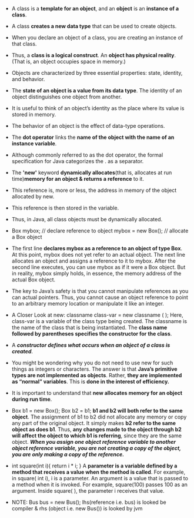 - A class is a **template for an object**, and an **object** is an **instance of a class**.
- A class **creates a new data type** that can be used to create objects.

- When you declare an object of a class, you are creating an instance of that class.
- Thus, a **class is a logical construct**. An **object has physical reality**. (That is, an object occupies space in memory.)

- Objects are characterized by three essential properties: state, identity, and behavior.
- The **state of an object is a value from its data type**. The identity of an object distinguishes one object from another.
- It is useful to think of an object’s identity as the place where its value is stored in memory.
- The behavior of an object is the effect of data-type operations.
- The **dot operator** links the **name of the object with the name of an instance variable**.
- Although commonly referred to as the dot operator, the formal specification for Java categorizes the . as a separator.
- The **'new'** keyword **dynamically allocates**(that is, allocates at run time)**memory for an object & returns a reference** to it.
- This reference is, more or less, the address in memory of the object allocated by new.
- This reference is then stored in the variable.
- Thus, in Java, all class objects must be dynamically allocated.

- Box mybox; // declare reference to object
     mybox = new Box(); // allocate a Box object
- The first line **declares mybox as a reference to an object of type Box**. At this point, mybox does not yet refer to an
actual object. The next line allocates an object and assigns a reference to it to mybox. After the second line executes,
you can use mybox as if it were a Box object. But in reality, mybox simply holds, in essence, the memory address of the
actual Box object.
- The key to Java’s safety is that you cannot manipulate references as you can actual pointers.
Thus, you cannot cause an object reference to point to an arbitrary memory location or manipulate it like an integer.

- A Closer Look at new:
classname class-var = new classname ( );
Here, class-var is a variable of the class type being created. The classname is the name of the class that is being
instantiated. The **class name followed by parentheses specifies the constructor for the class**. 
- A ***constructor defines what occurs when an object of a class is created***.

- You might be wondering why you do not need to use new for such things as integers or characters.
The answer is that **Java’s primitive types are not implemented as objects**.
Rather, **they are implemented as “normal” variables**.
This is **done in the interest of efficiency.**

- It is important to understand that **new allocates memory for an object during run time**.

- Box b1 = new Box();
Box b2 = b1;
**b1 and b2 will both refer to the same object**. The assignment of b1 to b2 did not allocate any memory or copy any part
of the original object. It simply makes **b2 refer to the same object as does b1**. Thus, **any changes made to the object
through b2 will affect the object to which b1 is referring**, since they are the same object.
***When you assign one object reference variable to another object reference variable, you are not creating a copy of the
object, you are only making a copy of the reference.***

- int square(int i){
    return i * i;
}
A **parameter is a variable defined by a method that receives a value when the method is called**. For example,
in square( int i), i is a parameter. An argument is a value that is passed to a method when it is invoked.
For example, square(100) passes 100 as an argument. Inside square( ), the parameter i receives that value.

- NOTE:
Bus bus = new Bus();
lhs(reference i.e. bus) is looked be compiler & rhs (object i.e. new Bus()) is looked by jvm

